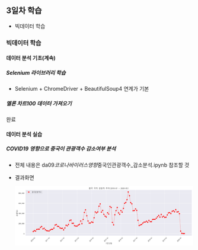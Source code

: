 ## 3일차 학습

- 빅데이터 학습

### 빅데이터 학습

#### 데이터 분석 기초(계속)

##### Selenium 라이브러리 학습

- Selenium + ChromeDriver + BeautifulSoup4 연계가 기본

##### 멜론 차트100 데이터 가져오기

완료

#### 데이터 분석 실습

##### COVID19 영향으로 중국이 관광객수 감소여부 분석

- 전체 내용은 da09*코로나바이러스영향*중국인관광객수\_감소분석.ipynb 참조할 것
- 결과화면

  ![중국관광객](https://raw.githubusercontent.com/devuoon/bigdata-analysis-2024/main/images/ba005.png)
